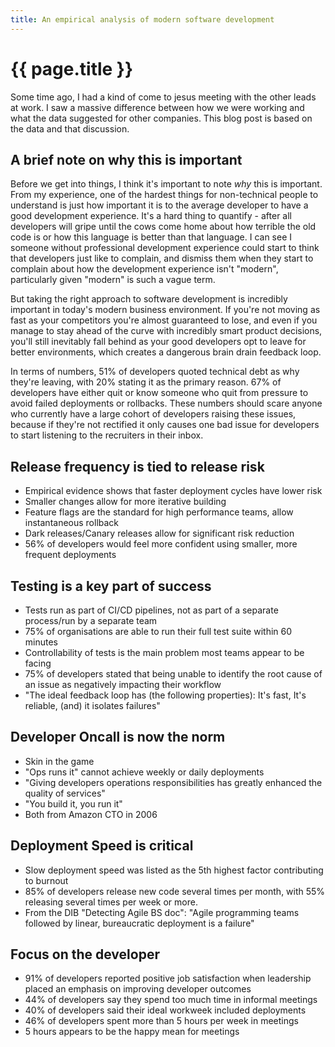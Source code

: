 ```yaml
---
title: An empirical analysis of modern software development
---
```

# {{ page.title }}

Some time ago, I had a kind of come to jesus meeting with the other leads at work. I saw a massive difference between how we were working and what the data suggested for other companies. This blog post is based on the data and that discussion.

## A brief note on why this is important

Before we get into things, I think it's important to note *why* this is important. From my experience, one of the hardest things for non-technical people to understand is just how important it is to the average developer to have a good development experience. It's a hard thing to quantify - after all developers will gripe until the cows come home about how terrible the old code is or how this language is better than that language. I can see I someone without professional development experience could start to think that developers just like to complain, and dismiss them when they start to complain about how the development experience isn't "modern", particularly given "modern" is such a vague term.

But taking the right approach to software development is incredibly important in today's modern business environment. If you're not moving as fast as your competitors you're almost guaranteed to lose, and even if you manage to stay ahead of the curve with incredibly smart product decisions, you'll still inevitably fall behind as your good developers opt to leave for better environments, which creates a dangerous brain drain feedback loop.

In terms of numbers, 51% of developers quoted technical debt as why they're leaving, with 20% stating it as the primary reason. 67% of developers have either quit or know someone who quit from pressure to avoid failed deployments or rollbacks. These numbers should scare anyone who currently have a large cohort of developers raising these issues, because if they're not rectified it only causes one bad issue for developers to start listening to the recruiters in their inbox.

## Release frequency is tied to release risk

- Empirical evidence shows that faster deployment cycles have lower risk
- Smaller changes allow for more iterative building
- Feature flags are the standard for high performance teams, allow instantaneous rollback
- Dark releases/Canary releases allow for significant risk reduction
- 56% of developers would feel more confident using smaller, more frequent deployments

## Testing is a key part of success

- Tests run as part of CI/CD pipelines, not as part of a separate process/run by a separate team
- 75% of organisations are able to run their full test suite within 60 minutes
- Controllability of tests is the main problem most teams appear to be facing
- 75% of developers stated that being unable to identify the root cause of an issue as negatively impacting their workflow
- "The ideal feedback loop has (the following properties): It's fast, It's reliable, (and) it isolates failures"

## Developer Oncall is now the norm
- Skin in the game
- "Ops runs it" cannot achieve weekly or daily deployments
- "Giving developers operations responsibilities has greatly enhanced the quality of services"
- "You build it, you run it"
- Both from Amazon CTO in 2006

## Deployment Speed is critical
- Slow deployment speed was listed as the 5th highest factor contributing to burnout
- 85% of developers release new code several times per month, with 55% releasing several times per week or more.
- From the DIB "Detecting Agile BS doc": "Agile programming teams followed by linear, bureaucratic deployment is a failure"

## Focus on the developer
- 91% of developers reported positive job satisfaction when leadership placed an emphasis on improving developer outcomes
- 44% of developers say they spend too much time in informal meetings
- 40% of developers said their ideal workweek included deployments
- 46% of developers spent more than 5 hours per week in meetings
- 5 hours appears to be the happy mean for meetings

